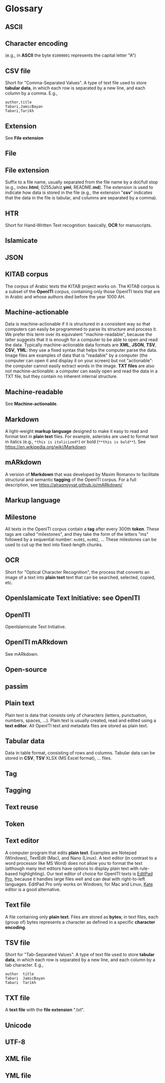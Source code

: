 # Glossary

## ASCII

## Character encoding

(e.g., in **ASCII** the byte `01000001` 
represents the capital letter "A")

## CSV file

Short for "Comma-Separated Values". A type of text file used to store **tabular data**,
in which each row is separated by a new line, and each column by a comma. E.g., 

```
author,title
Tabari,JamicBayan
Tabari,Tarikh
```

## Extension

See **File extension**

## File

## File extension

Suffix to a file name, usually separated from the file name by a dot/full stop
(e.g., index.**html**, 0255Jahiz.**yml**, README.**md**).
The extension is used to indicate how data is stored in the file
(e.g., the extension "**csv**" indicates that the data in the file
is tabular, and columns are separated by a comma).

## HTR

Short for Hand-Written Text recognition: basically, **OCR** for manuscripts.

## Islamicate

## JSON

## KITAB corpus

The corpus of Arabic texts the KITAB project works on. 
The KITAB corpus is a subset of the **OpenITI** corpus,
containing only those OpenITI texts that are in Arabic
and whose authors died before the year 1000 AH.

## Machine-actionable

Data is machine-actionable if it is structured in a consistent way so that computers 
can easily be programmed to parse its structure and process it. We prefer this term over
its equivalent "machine-readable", because the latter suggests that it is enough
for a computer to be able to open and read the data. 
Typically machine-actionable data formats are **XML**, **JSON**, **TSV**, **CSV**, **YML**: 
they use a fixed syntax that helps the computer parse the data. 
Image files are examples of data
that is "readable" by a computer (the computer can open it and display it on your
screen) but not "actionable": the computer cannot easily extract words in the image.
**TXT files** are also not machine-actionable: a computer can easily open and read 
the data in a TXT file, but they contain no inherent internal structure. 

## Machine-readable

See **Machine-actionable**.

## Markdown

A light-weight **markup language** designed to make it easy to read and format 
text in **plain text** files. For example, asterisks are used to format text in
italics (e.g., `*this is italicized*`) or bold (`**this is bold**`). 
See https://en.wikipedia.org/wiki/Markdown

## mARkdown

A version of **Markdown** that was developed by Maxim Romanov to facilitate
structural and semantic **tagging** of the OpenITI corpus. For a full description, 
see https://alraqmiyyat.github.io/mARkdown/

## Markup language

## Milestone

All texts in the OpenITI corpus contain a **tag** after every 300th **token**. 
These tags are called "milestones", and they take the form of the letters "ms" 
followed by a sequential number: `ms001`, `ms002`, ...
These milestones can be used to cut up the text into fixed-length chunks.

## OCR

Short for "Optical Character Recognition", the process that converts an image of a text
into **plain text** text that can be searched, selected, copied, etc.

## OpenIslamicate Text Initiative: see OpenITI

## OpenITI

OpenIslamicate Text Initiative. 

## OpenITI mARkdown

See mARkdown.

## Open-source

## passim

## Plain text

Plain text is data that consists only of characters 
(letters, punctuation, numbers, spaces, ...). 
Plain text is usually created, read and edited using 
a **text editor**.
All OpenITI text and metadata files are stored as plain text.

## Tabular data

Data in table format, consisting of rows and columns.
Tabular data can be stored in **CSV**, **TSV** 
XLSX (MS Excel format), ... files.

## Tag

## Tagging

## Text reuse

## Token

## Text editor

A computer program that edits **plain text**. 
Examples are Notepad (Windows), TextEdit (Mac), and Nano (Linux).
A text editor (in contrast to a word processor like MS Word)
does not allow you to format the text (although many text editors
have options to display plain text with rule-based highlighting).
Our text editor of choice for OpenITI texts is 
[EditPad Pro](https://www.editpadpro.com/), because it handles large
files well and can deal with right-to-left languages. 
EditPad Pro only works on Windows; for Mac and Linux,
[Kate](https://kate-editor.org/) editor is a good alternative.


## Text file

A file containing only **plain text**.
Files are stored as **bytes**; in text files, each (group of)
bytes represents a character as defined in a specific 
**character encoding**.

## TSV file

Short for "Tab-Separated Values". A type of text file used to store **tabular data**,
in which each row is separated by a new line, and each column by a tab character. E.g., 

```
author  title
Tabari  JamicBayan
Tabari  Tarikh
```

## TXT file
A **text file** with the **file extension** ".txt".

## Unicode

## UTF-8

## XML file

## YML file

